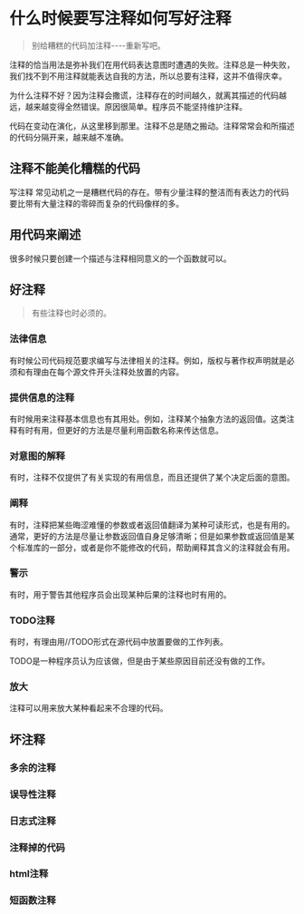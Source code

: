 # 什么时候要写注释如何写好注释

> 别给糟糕的代码加注释----重新写吧。

注释的恰当用法是弥补我们在用代码表达意图时遭遇的失败。注释总是一种失败，我们找不到不用注释就能表达自我的方法，所以总要有注释，这并不值得庆幸。

为什么注释不好？因为注释会撒谎，注释存在的时间越久，就离其描述的代码越远，越来越变得全然错误。原因很简单。程序员不能坚持维护注释。

代码在变动在演化，从这里移到那里。注释不总是随之搬动。注释常常会和所描述的代码分隔开来，越来越不准确。

## 注释不能美化糟糕的代码
写注释 常见动机之一是糟糕代码的存在。带有少量注释的整洁而有表达力的代码要比带有大量注释的零碎而复杂的代码像样的多。

## 用代码来阐述
很多时候只要创建一个描述与注释相同意义的一个函数就可以。

## 好注释

> 有些注释也时必须的。

### 法律信息
有时候公司代码规范要求编写与法律相关的注释。例如，版权与著作权声明就是必须和有理由在每个源文件开头注释处放置的内容。

### 提供信息的注释
有时候用来注释基本信息也有其用处。例如，注释某个抽象方法的返回值。这类注释有时有用，但更好的方法是尽量利用函数名称来传达信息。

### 对意图的解释
有时，注释不仅提供了有关实现的有用信息，而且还提供了某个决定后面的意图。

### 阐释
有时，注释把某些晦涩难懂的参数或者返回值翻译为某种可读形式，也是有用的。通常，更好的方法是尽量让参数返回值自身足够清晰；但是如果参数或返回值是某个标准库的一部分，或者是你不能修改的代码，帮助阐释其含义的注释就会有用。

### 警示
有时，用于警告其他程序员会出现某种后果的注释也时有用的。

### TODO注释
有时，有理由用//TODO形式在源代码中放置要做的工作列表。

TODO是一种程序员认为应该做，但是由于某些原因目前还没有做的工作。

### 放大
注释可以用来放大某种看起来不合理的代码。

## 坏注释
### 多余的注释
### 误导性注释
### 日志式注释
### 注释掉的代码
### html注释
### 短函数注释
